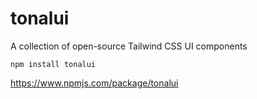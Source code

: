 # tonalui

A collection of open-source Tailwind CSS UI components

```
npm install tonalui
```

https://www.npmjs.com/package/tonalui
